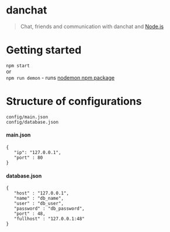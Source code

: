 # danchat
>Chat, friends and communication with danchat and [Node.js](https://nodejs.org)

# Getting started
`npm start`  
or  
`npm run demon` - runs [nodemon npm package](https://www.npmjs.com/package/nodemon)

# Structure of configurations
```
config/main.json
config/database.json
```
#### main.json
```
{
   "ip": "127.0.0.1",
   "port" : 80
}
```
#### database.json
```
{
   "host" : "127.0.0.1",
   "name" : "db_name",
   "user" : "db_user",
   "password" : "db_password",
   "port" : 48,
   "fullhost" : "127.0.0.1:48"
}
```
